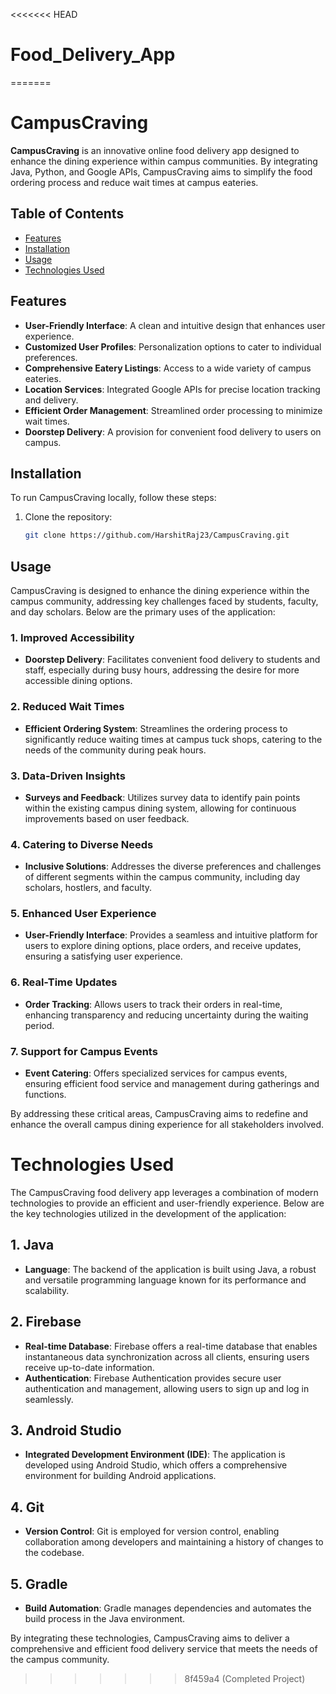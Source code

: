 <<<<<<< HEAD
# Food_Delivery_App
=======
# CampusCraving

**CampusCraving** is an innovative online food delivery app designed to enhance the dining experience within campus communities. By integrating Java, Python, and Google APIs, CampusCraving aims to simplify the food ordering process and reduce wait times at campus eateries.

## Table of Contents
- [Features](#features)
- [Installation](#installation)
- [Usage](#usage)
- [Technologies Used](#technologies-used)

## Features
- **User-Friendly Interface**: A clean and intuitive design that enhances user experience.
- **Customized User Profiles**: Personalization options to cater to individual preferences.
- **Comprehensive Eatery Listings**: Access to a wide variety of campus eateries.
- **Location Services**: Integrated Google APIs for precise location tracking and delivery.
- **Efficient Order Management**: Streamlined order processing to minimize wait times.
- **Doorstep Delivery**: A provision for convenient food delivery to users on campus.

## Installation
To run CampusCraving locally, follow these steps:

1. Clone the repository:
   ```bash
   git clone https://github.com/HarshitRaj23/CampusCraving.git


## Usage

CampusCraving is designed to enhance the dining experience within the campus community, addressing key challenges faced by students, faculty, and day scholars. Below are the primary uses of the application:

### 1. Improved Accessibility
- **Doorstep Delivery**: Facilitates convenient food delivery to students and staff, especially during busy hours, addressing the desire for more accessible dining options.

### 2. Reduced Wait Times
- **Efficient Ordering System**: Streamlines the ordering process to significantly reduce waiting times at campus tuck shops, catering to the needs of the community during peak hours.

### 3. Data-Driven Insights
- **Surveys and Feedback**: Utilizes survey data to identify pain points within the existing campus dining system, allowing for continuous improvements based on user feedback.

### 4. Catering to Diverse Needs
- **Inclusive Solutions**: Addresses the diverse preferences and challenges of different segments within the campus community, including day scholars, hostlers, and faculty.

### 5. Enhanced User Experience
- **User-Friendly Interface**: Provides a seamless and intuitive platform for users to explore dining options, place orders, and receive updates, ensuring a satisfying user experience.

### 6. Real-Time Updates
- **Order Tracking**: Allows users to track their orders in real-time, enhancing transparency and reducing uncertainty during the waiting period.

### 7. Support for Campus Events
- **Event Catering**: Offers specialized services for campus events, ensuring efficient food service and management during gatherings and functions.

By addressing these critical areas, CampusCraving aims to redefine and enhance the overall campus dining experience for all stakeholders involved.

# Technologies Used

The CampusCraving food delivery app leverages a combination of modern technologies to provide an efficient and user-friendly experience. Below are the key technologies utilized in the development of the application:

## 1. Java
- **Language**: The backend of the application is built using Java, a robust and versatile programming language known for its performance and scalability.

## 2. Firebase
- **Real-time Database**: Firebase offers a real-time database that enables instantaneous data synchronization across all clients, ensuring users receive up-to-date information.
- **Authentication**: Firebase Authentication provides secure user authentication and management, allowing users to sign up and log in seamlessly.

## 3. Android Studio
- **Integrated Development Environment (IDE)**: The application is developed using Android Studio, which offers a comprehensive environment for building Android applications.

## 4. Git
- **Version Control**: Git is employed for version control, enabling collaboration among developers and maintaining a history of changes to the codebase.

## 5. Gradle
- **Build Automation**: Gradle manages dependencies and automates the build process in the Java environment.

By integrating these technologies, CampusCraving aims to deliver a comprehensive and efficient food delivery service that meets the needs of the campus community.
>>>>>>> 8f459a4 (Completed Project)
